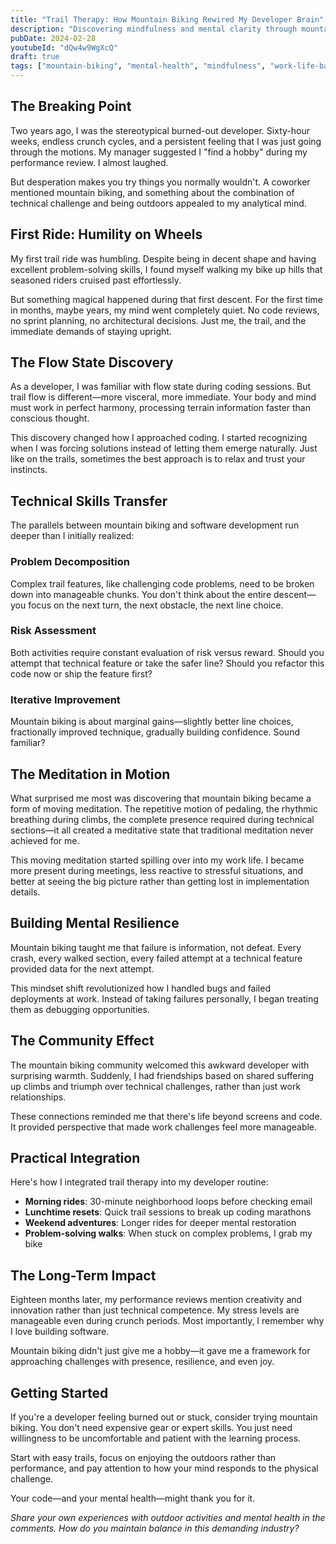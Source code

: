 ```yaml
---
title: "Trail Therapy: How Mountain Biking Rewired My Developer Brain"
description: "Discovering mindfulness and mental clarity through mountain biking after years of burnout in the tech industry."
pubDate: 2024-02-28
youtubeId: "dQw4w9WgXcQ"
draft: true
tags: ["mountain-biking", "mental-health", "mindfulness", "work-life-balance"]
---
```


## The Breaking Point

Two years ago, I was the stereotypical burned-out developer. Sixty-hour weeks, endless crunch cycles, and a persistent feeling that I was just going through the motions. My manager suggested I "find a hobby" during my performance review. I almost laughed.

But desperation makes you try things you normally wouldn't. A coworker mentioned mountain biking, and something about the combination of technical challenge and being outdoors appealed to my analytical mind.

## First Ride: Humility on Wheels

My first trail ride was humbling. Despite being in decent shape and having excellent problem-solving skills, I found myself walking my bike up hills that seasoned riders cruised past effortlessly.

But something magical happened during that first descent. For the first time in months, maybe years, my mind went completely quiet. No code reviews, no sprint planning, no architectural decisions. Just me, the trail, and the immediate demands of staying upright.

## The Flow State Discovery

As a developer, I was familiar with flow state during coding sessions. But trail flow is different—more visceral, more immediate. Your body and mind must work in perfect harmony, processing terrain information faster than conscious thought.

This discovery changed how I approached coding. I started recognizing when I was forcing solutions instead of letting them emerge naturally. Just like on the trails, sometimes the best approach is to relax and trust your instincts.

## Technical Skills Transfer

The parallels between mountain biking and software development run deeper than I initially realized:

### Problem Decomposition
Complex trail features, like challenging code problems, need to be broken down into manageable chunks. You don't think about the entire descent—you focus on the next turn, the next obstacle, the next line choice.

### Risk Assessment
Both activities require constant evaluation of risk versus reward. Should you attempt that technical feature or take the safer line? Should you refactor this code now or ship the feature first?

### Iterative Improvement
Mountain biking is about marginal gains—slightly better line choices, fractionally improved technique, gradually building confidence. Sound familiar?

## The Meditation in Motion

What surprised me most was discovering that mountain biking became a form of moving meditation. The repetitive motion of pedaling, the rhythmic breathing during climbs, the complete presence required during technical sections—it all created a meditative state that traditional meditation never achieved for me.

This moving meditation started spilling over into my work life. I became more present during meetings, less reactive to stressful situations, and better at seeing the big picture rather than getting lost in implementation details.

## Building Mental Resilience

Mountain biking taught me that failure is information, not defeat. Every crash, every walked section, every failed attempt at a technical feature provided data for the next attempt.

This mindset shift revolutionized how I handled bugs and failed deployments at work. Instead of taking failures personally, I began treating them as debugging opportunities.

## The Community Effect

The mountain biking community welcomed this awkward developer with surprising warmth. Suddenly, I had friendships based on shared suffering up climbs and triumph over technical challenges, rather than just work relationships.

These connections reminded me that there's life beyond screens and code. It provided perspective that made work challenges feel more manageable.

## Practical Integration

Here's how I integrated trail therapy into my developer routine:

- **Morning rides**: 30-minute neighborhood loops before checking email
- **Lunchtime resets**: Quick trail sessions to break up coding marathons  
- **Weekend adventures**: Longer rides for deeper mental restoration
- **Problem-solving walks**: When stuck on complex problems, I grab my bike

## The Long-Term Impact

Eighteen months later, my performance reviews mention creativity and innovation rather than just technical competence. My stress levels are manageable even during crunch periods. Most importantly, I remember why I love building software.

Mountain biking didn't just give me a hobby—it gave me a framework for approaching challenges with presence, resilience, and even joy.

## Getting Started

If you're a developer feeling burned out or stuck, consider trying mountain biking. You don't need expensive gear or expert skills. You just need willingness to be uncomfortable and patient with the learning process.

Start with easy trails, focus on enjoying the outdoors rather than performance, and pay attention to how your mind responds to the physical challenge.

Your code—and your mental health—might thank you for it.

*Share your own experiences with outdoor activities and mental health in the comments. How do you maintain balance in this demanding industry?*